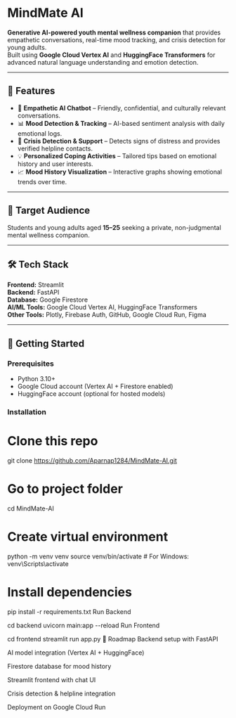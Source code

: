 # MindMate AI

**Generative AI-powered youth mental wellness companion** that provides empathetic conversations, real-time mood tracking, and crisis detection for young adults.  
Built using **Google Cloud Vertex AI** and **HuggingFace Transformers** for advanced natural language understanding and emotion detection.

---

## 🌟 Features
- 🤖 **Empathetic AI Chatbot** – Friendly, confidential, and culturally relevant conversations.
- 📊 **Mood Detection & Tracking** – AI-based sentiment analysis with daily emotional logs.
- 🚨 **Crisis Detection & Support** – Detects signs of distress and provides verified helpline contacts.
- 💡 **Personalized Coping Activities** – Tailored tips based on emotional history and user interests.
- 📈 **Mood History Visualization** – Interactive graphs showing emotional trends over time.

---

## 🎯 Target Audience
Students and young adults aged **15–25** seeking a private, non-judgmental mental wellness companion.

---

## 🛠 Tech Stack
**Frontend:** Streamlit  
**Backend:** FastAPI  
**Database:** Google Firestore  
**AI/ML Tools:** Google Cloud Vertex AI, HuggingFace Transformers  
**Other Tools:** Plotly, Firebase Auth, GitHub, Google Cloud Run, Figma

---

## 🚀 Getting Started

### Prerequisites
- Python 3.10+
- Google Cloud account (Vertex AI + Firestore enabled)
- HuggingFace account (optional for hosted models)

### Installation

# Clone this repo
git clone https://github.com/Aparnap1284/MindMate-AI.git

# Go to project folder
cd MindMate-AI

# Create virtual environment
python -m venv venv
source venv/bin/activate  # For Windows: venv\Scripts\activate

# Install dependencies
pip install -r requirements.txt
Run Backend

cd backend
uvicorn main:app --reload
Run Frontend

cd frontend
streamlit run app.py
📌 Roadmap
 Backend setup with FastAPI

 AI model integration (Vertex AI + HuggingFace)

 Firestore database for mood history

 Streamlit frontend with chat UI

 Crisis detection & helpline integration

 Deployment on Google Cloud Run

